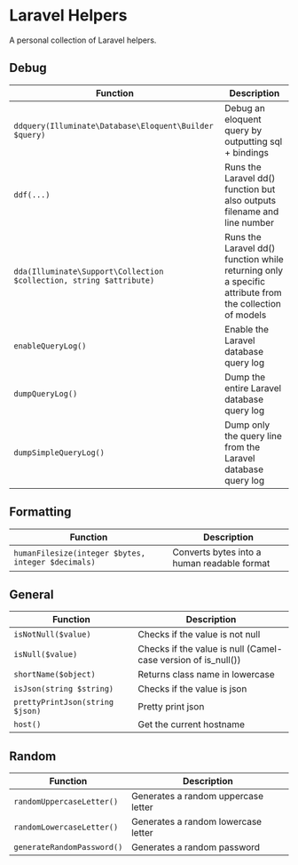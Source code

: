 # Laravel Helpers

A personal collection of Laravel helpers.

## Debug

| Function      | Description   |
| ------------- | ------------- |
| `ddquery(Illuminate\Database\Eloquent\Builder $query)`     | Debug an eloquent query by outputting sql + bindings |
| `ddf(...)` | Runs the Laravel dd() function but also outputs filename and line number |
| `dda(Illuminate\Support\Collection $collection, string $attribute)` | Runs the Laravel dd() function while returning only a specific attribute from the collection of models |
| `enableQueryLog()` | Enable the Laravel database query log |
| `dumpQueryLog()` | Dump the entire Laravel database query log |
| `dumpSimpleQueryLog()` | Dump only the query line from the Laravel database query log |

## Formatting

| Function      | Description   |
| ------------- | ------------- |
| `humanFilesize(integer $bytes, integer $decimals)` | Converts bytes into a human readable format |

## General

| Function      | Description   |
| ------------- | ------------- |
| `isNotNull($value)` | Checks if the value is not null |
| `isNull($value)` | Checks if the value is null (Camel-case version of is_null()) |
| `shortName($object)` | Returns class name in lowercase |
| `isJson(string $string)` | Checks if the value is json |
| `prettyPrintJson(string $json)` | Pretty print json |
| `host()` | Get the current hostname |

## Random

| Function      | Description   |
| ------------- | ------------- |
| `randomUppercaseLetter()` | Generates a random uppercase letter |
| `randomLowercaseLetter()` | Generates a random lowercase letter |
| `generateRandomPassword()` | Generates a random password |

